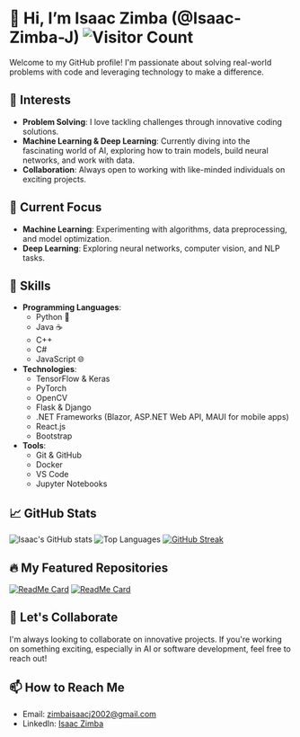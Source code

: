 # 👋 Hi, I’m Isaac Zimba (@Isaac-Zimba-J) ![Visitor Count](https://komarev.com/ghpvc/?username=Isaac-Zimba-J&color=brightgreen)

Welcome to my GitHub profile! I'm passionate about solving real-world problems with code and leveraging technology to make a difference.

## 👀 Interests
- **Problem Solving**: I love tackling challenges through innovative coding solutions.
- **Machine Learning & Deep Learning**: Currently diving into the fascinating world of AI, exploring how to train models, build neural networks, and work with data.
- **Collaboration**: Always open to working with like-minded individuals on exciting projects.

## 🌱 Current Focus
- **Machine Learning**: Experimenting with algorithms, data preprocessing, and model optimization.
- **Deep Learning**: Exploring neural networks, computer vision, and NLP tasks.

## 💼 Skills
- **Programming Languages**: 
  - Python 🐍
  - Java ☕
  - C++
  - C#
  - JavaScript 🌐
- **Technologies**:
  - TensorFlow & Keras
  - PyTorch
  - OpenCV
  - Flask & Django
  - .NET Frameworks (Blazor, ASP.NET Web API, MAUI for mobile apps)
  - React.js
  - Bootstrap
- **Tools**:
  - Git & GitHub
  - Docker
  - VS Code
  - Jupyter Notebooks

## 📈 GitHub Stats

![Isaac's GitHub stats](https://github-readme-stats.vercel.app/api?username=Isaac-Zimba-J&show_icons=true&theme=radical)
![Top Languages](https://github-readme-stats.vercel.app/api/top-langs/?username=Isaac-Zimba-J&layout=compact&theme=radical)
[![GitHub Streak](https://github-readme-streak-stats.herokuapp.com/?user=Isaac-Zimba-J&theme=radical)](https://git.io/streak-stats)



## 🔥 My Featured Repositories

[![ReadMe Card](https://github-readme-stats.vercel.app/api/pin/?username=Isaac-Zimba-J&repo=RepoName&theme=radical)](https://github.com/Isaac-Zimba-J/RepoName)
[![ReadMe Card](https://github-readme-stats.vercel.app/api/pin/?username=Isaac-Zimba-J&repo=AnotherRepo&theme=radical)](https://github.com/Isaac-Zimba-J/AnotherRepo)

## 💞️ Let's Collaborate
I'm always looking to collaborate on innovative projects. If you're working on something exciting, especially in AI or software development, feel free to reach out!

## 📫 How to Reach Me
- Email: [zimbaisaacj2002@gmail.com](mailto:zimbaisaacj2002@gmail.com)
- LinkedIn: [Isaac Zimba](https://www.linkedin.com/in/isaac-zimba)


